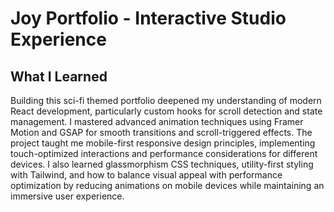 # Joy Portfolio - Interactive Studio Experience

## What I Learned

Building this sci-fi themed portfolio deepened my understanding of modern React development, particularly custom hooks for scroll detection and state management. I mastered advanced animation techniques using Framer Motion and GSAP for smooth transitions and scroll-triggered effects. The project taught me mobile-first responsive design principles, implementing touch-optimized interactions and performance considerations for different devices. I also learned glassmorphism CSS techniques, utility-first styling with Tailwind, and how to balance visual appeal with performance optimization by reducing animations on mobile devices while maintaining an immersive user experience.
